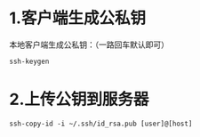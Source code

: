 # 1.客户端生成公私钥

本地客户端生成公私钥：（一路回车默认即可）

```
ssh-keygen
```

# 2.上传公钥到服务器

```
ssh-copy-id -i ~/.ssh/id_rsa.pub [user]@[host]
```

